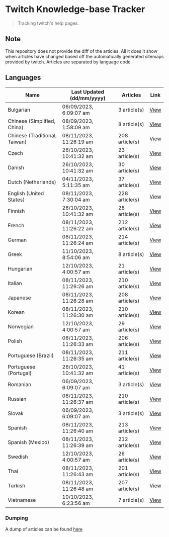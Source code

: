 # Twitch Knowledge-base Tracker
> Tracking twitch's help pages. 

## Note
This repository does not provide the diff of the articles. All it does it show when articles have changed based
off the automatically generated sitemaps provided by twitch. Articles are separated by language code.

## Languages

| Name                          | Last Updated (dd/mm/yyyy) | Articles       | Link                   |
|-------------------------------|---------------------------|----------------|------------------------|
| Bulgarian                     | 06/09/2023, 6:09:07 am    | 3 article(s)   | [View](docs/bg.md)     |
| Chinese (Simplified, China)   | 08/09/2023, 1:58:09 am    | 8 article(s)   | [View](docs/zh_CN.md)  |
| Chinese (Traditional, Taiwan) | 08/11/2023, 11:26:19 am   | 208 article(s) | [View](docs/zh_TW.md)  |
| Czech                         | 26/10/2023, 10:41:32 am   | 23 article(s)  | [View](docs/cs.md)     |
| Danish                        | 26/10/2023, 10:41:32 am   | 30 article(s)  | [View](docs/da.md)     |
| Dutch (Netherlands)           | 04/11/2023, 5:11:35 am    | 37 article(s)  | [View](docs/nl_NL.md)  |
| English (United States)       | 08/11/2023, 7:30:04 am    | 228 article(s) | [View](docs/en_US.md)  |
| Finnish                       | 26/10/2023, 10:41:32 am   | 28 article(s)  | [View](docs/fi.md)     |
| French                        | 08/11/2023, 11:26:22 am   | 212 article(s) | [View](docs/fr.md)     |
| German                        | 08/11/2023, 11:26:24 am   | 214 article(s) | [View](docs/de.md)     |
| Greek                         | 11/10/2023, 8:54:06 am    | 8 article(s)   | [View](docs/el.md)     |
| Hungarian                     | 12/10/2023, 4:00:57 am    | 21 article(s)  | [View](docs/hu.md)     |
| Italian                       | 08/11/2023, 11:26:26 am   | 210 article(s) | [View](docs/it.md)     |
| Japanese                      | 08/11/2023, 11:26:28 am   | 208 article(s) | [View](docs/ja.md)     |
| Korean                        | 08/11/2023, 11:26:30 am   | 210 article(s) | [View](docs/ko.md)     |
| Norwegian                     | 12/10/2023, 4:00:57 am    | 29 article(s)  | [View](docs/no.md)     |
| Polish                        | 08/11/2023, 11:26:33 am   | 206 article(s) | [View](docs/pl.md)     |
| Portuguese (Brazil)           | 08/11/2023, 11:26:35 am   | 211 article(s) | [View](docs/pt_BR.md)  |
| Portuguese (Portugal)         | 26/10/2023, 10:41:32 am   | 41 article(s)  | [View](docs/pt_PT.md)  |
| Romanian                      | 06/09/2023, 6:09:07 am    | 3 article(s)   | [View](docs/ro.md)     |
| Russian                       | 08/11/2023, 11:26:37 am   | 210 article(s) | [View](docs/ru.md)     |
| Slovak                        | 06/09/2023, 6:09:07 am    | 3 article(s)   | [View](docs/sk.md)     |
| Spanish                       | 08/11/2023, 11:26:40 am   | 213 article(s) | [View](docs/es.md)     |
| Spanish (Mexico)              | 08/11/2023, 11:26:39 am   | 212 article(s) | [View](docs/es_MX.md)  |
| Swedish                       | 12/10/2023, 4:00:57 am    | 26 article(s)  | [View](docs/sv.md)     |
| Thai                          | 08/11/2023, 11:26:43 am   | 201 article(s) | [View](docs/th.md)     |
| Turkish                       | 08/11/2023, 11:26:48 am   | 207 article(s) | [View](docs/tr.md)     |
| Vietnamese                    | 10/10/2023, 6:23:56 am    | 7 article(s)   | [View](docs/vi.md)     |

### Dumping
A dump of articles can be found [here](docs/RAW.md)